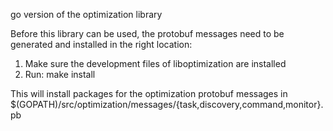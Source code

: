 go version of the optimization library

Before this library can be used, the protobuf messages need to be generated
and installed in the right location:

1) Make sure the development files of liboptimization are installed
2) Run: make install

This will install packages for the optimization protobuf messages in
$(GOPATH)/src/optimization/messages/{task,discovery,command,monitor}.pb